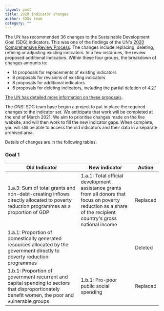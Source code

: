 ```yaml
---
layout: post
title: 2020 indicator changes
author: SDGs team
category: ""
---
```


The UN has recommended 36 changes to the Sustainable Development Goal (SDG) indicators. This was one of the findings of the UN's [2020 Comprehensive Review Process](https://unstats.un.org/sdgs/iaeg-sdgs/2020-comp-rev/). The changes include replacing, deleting, refining or adjusting existing indicators. In a few instances, the review proposed additional indicators. Within these four groups, the breakdown of changes amounts to:

- 14 proposals for replacements of existing indicators
- 8 proposals for revisions of existing indicators
- 8 proposals for additional indicators
- 6 proposals for deleting indicators, including the partial deletion of 4.2.1

[The UN has detailed more information on these proposals](https://unstats.un.org/sdgs/iaeg-sdgs/2020-comprev/UNSC-proposal/).

The ONS' SDG team have begun a project to put in place the required changes to the indicator set. We anticipate that work will be completed at the end of March 2021. We aim to prioritise changes made on the live website, and will then work to fill the new indicator gaps. When complete, you will still be able to access the old indicators and their data in a separate archived area.

Details of changes are in the following tables.

### Goal 1

<table class="table">
<thead>
<tr>
<th>Old Indicator</th>
<th>New indicator</th>
<th>Action</th>
</tr>
</thead>
<tbody>
<tr>
<td>1.a.3: Sum of total grants and non-debt-creating inflows directly allocated to poverty reduction programmes as a proportion of GDP</td>
<td>1.a.1: Total official development assistance grants<br /> from all donors that focus on poverty reduction as a share of the recipient country's gross national income</td>
<td>Replaced</td>
</tr>
<tr>
<td>1.a.1: Proportion of domestically generated resources allocated by the government directly to poverty reduction programmes</td>
<td>&nbsp;</td>
<td>Deleted</td>
</tr>
<tr>
<td>1.b.1: Proportion of government recurrent and capital spending to sectors that disproportionately benefit women, the poor and vulnerable groups</td>
<td>1.b.1: Pro-poor public social spending</td>
<td>Replaced</td>
</tr>
</tbody>
</table>
